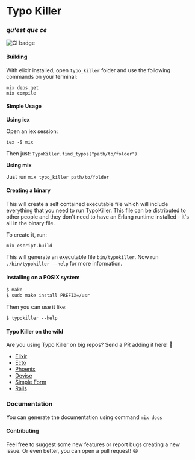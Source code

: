 # Typo Killer
### _qu'est que ce_
![CI badge](https://github.com/samuelpordeus/typo_killer/workflows/Elixir%20CI/badge.svg)

#### Building

With elixir installed, open `typo_killer` folder and use the following commands
on your terminal:

```
mix deps.get
mix compile
```

#### Simple Usage

**Using iex**

Open an iex session:

```
iex -S mix
```

Then just: `TypoKiller.find_typos("path/to/folder")`

**Using mix**

Just run `mix typo_killer path/to/folder`

#### Creating a binary

This will create a self contained executable file which will include everything
that you need to run TypoKiller. This file can be distributed to other people
and they don't need to have an Erlang runtime installed - it's all in the
binary file.

To create it, run:

```
mix escript.build
```

This will generate an executable file `bin/typokiller`. Now run
`./bin/typokiller --help` for more information.

#### Installing on a POSIX system

```Bash
$ make
$ sudo make install PREFIX=/usr
```

Then you can use it like:

```
$ typokiller --help
```

#### Typo Killer on the wild

Are you using Typo Killer on big repos? Send a PR adding it here! :slightly_smiling_face:
- [Elixir](https://github.com/elixir-lang/elixir/pull/9611)
- [Ecto](https://github.com/elixir-ecto/ecto/pull/3174)
- [Phoenix](https://github.com/phoenixframework/phoenix/pull/3623)
- [Devise](https://github.com/plataformatec/devise/pull/5167)
- [Simple Form](https://github.com/heartcombo/simple_form/pull/1681)
- [Rails](https://github.com/rails/rails/pull/38238)

### Documentation

You can generate the documentation using command `mix docs`

#### Contributing
Feel free to suggest some new features or report bugs creating a new issue. Or even better, you can open a pull request! 😄
